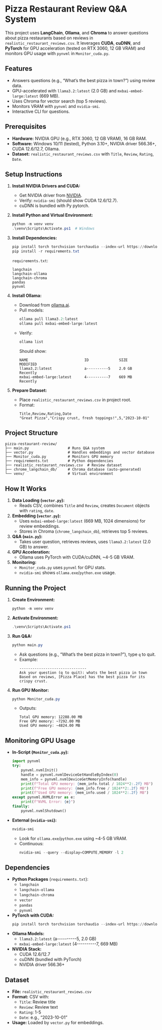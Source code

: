 # Pizza Restaurant Review Q&A System

This project uses **LangChain**, **Ollama**, and **Chroma** to answer questions about pizza restaurants based on reviews in `realistic_restaurant_reviews.csv`. It leverages **CUDA**, **cuDNN**, and **PyTorch** for GPU acceleration (tested on RTX 3060, 12 GB VRAM) and monitors GPU usage with `pynvml` in `Monitor_cuda.py`.

## Features
- Answers questions (e.g., “What’s the best pizza in town?”) using review data.
- GPU-accelerated with `llama3.2:latest` (2.0 GB) and `mxbai-embed-large:latest` (669 MB).
- Uses Chroma for vector search (top 5 reviews).
- Monitors VRAM with `pynvml` and `nvidia-smi`.
- Interactive CLI for questions.

## Prerequisites
- **Hardware:** NVIDIA GPU (e.g., RTX 3060, 12 GB VRAM), 16 GB RAM.
- **Software:** Windows 10/11 (tested), Python 3.10+, NVIDIA driver 566.36+, CUDA 12.6/12.7, Ollama.
- **Dataset:** `realistic_restaurant_reviews.csv` with `Title`, `Review`, `Rating`, `Date`.

## Setup Instructions
1. **Install NVIDIA Drivers and CUDA:**
   - Get NVIDIA driver from [NVIDIA](https://www.nvidia.com/Download/index.aspx).
   - Verify: `nvidia-smi` (should show CUDA 12.6/12.7).
   - cuDNN is bundled with Py pytorch.

2. **Install Python and Virtual Environment:**
   ```powershell
   python -m venv venv
   .\venv\Scripts\Activate.ps1  # Windows
   ```

3. **Install Dependencies:**
   ```powershell
   pip install torch torchvision torchaudio --index-url https://download.pytorch.org/whl/cu126
   pip install -r requirements.txt
   ```
   `requirements.txt`:
   ```
   langchain
   langchain-ollama
   langchain-chroma
   pandas
   pynvml
   ```

4. **Install Ollama:**
   - Download from [ollama.ai](https://ollama.ai/download).
   - Pull models:
     ```powershell
     ollama pull llama3.2:latest
     ollama pull mxbai-embed-large:latest
     ```
   - Verify:
     ```powershell
     ollama list
     ```
     Should show:
     ```
     NAME                          ID              SIZE      MODIFIED
     llama3.2:latest               a----------5    2.0 GB    Recently
     mxbai-embed-large:latest      4----------7    669 MB    Recently
     ```

5. **Prepare Dataset:**
   - Place `realistic_restaurant_reviews.csv` in project root.
   - Format:
     ```csv
     Title,Review,Rating,Date
     "Great Pizza","Crispy crust, fresh toppings!",5,"2023-10-01"
     ```

## Project Structure
```
pizza-restaurant-review/
├── main.py                  # Runs Q&A system
├── vector.py                # Handles embeddings and vector database
├── Monitor_cuda.py          # Monitors GPU memory
├── requirements.txt         # Python dependencies
├── realistic_restaurant_reviews.csv  # Review dataset
├── chrome_langchain_db/     # Chroma database (auto-generated)
└── venv/                    # Virtual environment
```

## How It Works
1. **Data Loading (`vector.py`):**
   - Reads CSV, combines `Title` and `Review`, creates `Document` objects with `rating`, `date`.
2. **Embedding (`vector.py`):**
   - Uses `mxbai-embed-large:latest` (669 MB, 1024 dimensions) for review embeddings.
   - Stores in Chroma (`chrome_langchain_db`), retrieves top 5 reviews.
3. **Q&A (`main.py`):**
   - Takes user question, retrieves reviews, uses `llama3.2:latest` (2.0 GB) to answer.
4. **GPU Acceleration:**
   - Ollama uses PyTorch with CUDA/cuDNN, ~4-5 GB VRAM.
5. **Monitoring:**
   - `Monitor_cuda.py` uses `pynvml` for GPU stats.
   - `nvidia-smi` shows `ollama.exe`/`python.exe` usage.

## Running the Project
1. **Create Environment:**
   ```powershell
   python -m venv venv
   ```
2. **Activate Environment:**
   ```powershell
   .\venv\Scripts\Activate.ps1
   ```
3. **Run Q&A:**
   ```powershell
   python main.py
   ```
   - Ask questions (e.g., “What’s the best pizza in town?”), type `q` to quit.
   - Example:
     ```
     -------------------------------
     Ask your question (q to quit): whats the best pizza in town
     Based on reviews, [Pizza Place] has the best pizza for its crispy crust.
     ```
4. **Run GPU Monitor:**
   ```powershell
   python Monitor_cuda.py
   ```
   - Outputs:
     ```
     Total GPU memory: 12288.00 MB
     Free GPU memory: ~7292.00 MB
     Used GPU memory: ~4824.00 MB
     ```

## Monitoring GPU Usage
- **In-Script (`Monitor_cuda.py`):**
  ```python
  import pynvml
  try:
      pynvml.nvmlInit()
      handle = pynvml.nvmlDeviceGetHandleByIndex(0)
      mem_info = pynvml.nvmlDeviceGetMemoryInfo(handle)
      print(f"Total GPU memory: {mem_info.total / 1024**2:.2f} MB")
      print(f"Free GPU memory: {mem_info.free / 1024**2:.2f} MB")
      print(f"Used GPU memory: {mem_info.used / 1024**2:.2f} MB")
  except pynvml.NVMLError as e:
      print(f"NVML Error: {e}")
  finally:
      pynvml.nvmlShutdown()
  ```
- **External (`nvidia-smi`):**
  ```powershell
  nvidia-smi
  ```
  - Look for `ollama.exe`/`python.exe` using ~4-5 GB VRAM.
  - Continuous:
    ```powershell
    nvidia-smi --query --display=COMPUTE,MEMORY -l 2
    ```

## Dependencies
- **Python Packages** (`requirements.txt`):
  - `langchain`
  - `langchain-ollama`
  - `langchain-chroma`
  - `vector`
  - `pandas`
  - `pynvml`
- **PyTorch with CUDA:**
  ```powershell
  pip install torch torchvision torchaudio --index-url https://download.pytorch.org/whl/cu126
  ```
- **Ollama Models:**
  - `llama3.2:latest` (a----------5, 2.0 GB)
  - `mxbai-embed-large:latest` (4----------7, 669 MB)
- **NVIDIA Stack:**
  - CUDA 12.6/12.7
  - cuDNN (bundled with PyTorch)
  - NVIDIA driver 566.36+

## Dataset
- **File:** `realistic_restaurant_reviews.csv`
- **Format:** CSV with:
  - `Title`: Review title
  - `Review`: Review text
  - `Rating`: 1-5
  - `Date`: e.g., “2023-10-01”
- **Usage:** Loaded by `vector.py` for embeddings.
